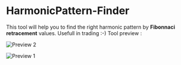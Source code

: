 
# HarmonicPattern-Finder
This tool will help you to find the right harmonic pattern by **Fibonnaci retracement** values.
Usefull in trading :-)
Tool preview :

![Preview 2](https://image.prntscr.com/image/19QEygEXR-St2xWarFxXEw.png)

![Preview 1](https://image.prntscr.com/image/_a8gb9n7Rw27OzKmPJgGCg.png)
